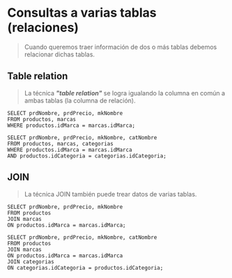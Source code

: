 # Consultas a varias tablas (relaciones)

> Cuando queremos traer información de dos o más tablas debemos relacionar dichas tablas.

## Table relation 
> La técnica ***"table relation"*** se logra igualando la columna en común a ambas tablas (la columna de relación). 

    SELECT prdNombre, prdPrecio, mkNombre  
    FROM productos, marcas  
    WHERE productos.idMarca = marcas.idMarca;  

    SELECT prdNombre, prdPrecio, mkNombre, catNombre  
    FROM productos, marcas, categorias  
    WHERE productos.idMarca = marcas.idMarca  
    AND productos.idCategoria = categorias.idCategoria;  

## JOIN
> La técnica JOIN también puede trear datos de varias tablas. 

    SELECT prdNombre, prdPrecio, mkNombre  
    FROM productos  
    JOIN marcas  
    ON productos.idMarca = marcas.idMarca;  

    SELECT prdNombre, prdPrecio, mkNombre, catNombre  
    FROM productos  
    JOIN marcas  
    ON productos.idMarca = marcas.idMarca  
    JOIN categorias  
    ON categorias.idCategoria = productos.idCategoria;   

